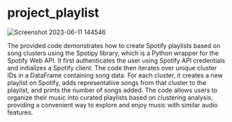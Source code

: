 # project_playlist

![Screenshot 2023-06-11 144546](https://github.com/chrisjcroall/project_playlist/assets/126267745/029c375c-adc2-4463-a845-9cfd12c3a687)

The provided code demonstrates how to create Spotify playlists based on song clusters using the Spotipy library, which is a Python wrapper for the Spotify Web API. It first authenticates the user using Spotify API credentials and initializes a Spotify client. The code then iterates over unique cluster IDs in a DataFrame containing song data. For each cluster, it creates a new playlist on Spotify, adds representative songs from that cluster to the playlist, and prints the number of songs added. The code allows users to organize their music into curated playlists based on clustering analysis, providing a convenient way to explore and enjoy music with similar audio features. 
